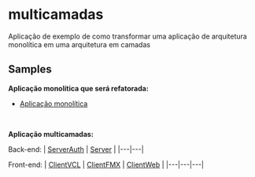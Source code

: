 # multicamadas
Aplicação de exemplo de como transformar uma aplicação de arquitetura monolítica em uma arquitetura em camadas


## Samples
**Aplicação monolítica que será refatorada:** 
- [Aplicação monolítica](Samples/Monolito)

<br/>

**Aplicação multicamadas:**

Back-end:
| [ServerAuth](Samples/Multicamadas/ServerAuth) | [Server](Samples/Multicamadas/Server) | 
|---|---|

Front-end:
| [ClientVCL](Samples/Multicamadas/ClientVCL) | [ClientFMX](Samples/Multicamadas/ClientFMX) | [ClientWeb](Samples/Multicamadas/ClientWeb) |
|---|---|---|
